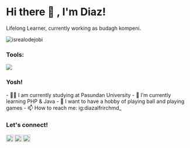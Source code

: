 # <summary><strong>Hi there :wave: , I'm Diaz!</strong></summary>
Lifelong Learner, currently working as budagh kompeni.
<p align="left"> <img src="https://komarev.com/ghpvc/?username=goonesmile&label=Profile%20views&color=0e75b6&style=flat" alt="isrealodejobi" />
</p>

### <summary><strong>Tools:</strong></summary>
<p>
    <img src="https://img.shields.io/badge/Text%20Editor-Visual%20Studio%20Code-blue?&logo=visual%20studio%20code&logoColor=blue" />
</p>

### <summary><strong>Yosh!</strong></summary>
<p>
    - 🧑‍🏫 I am currently studying at Pasundan University
    - 🌱 I’m currently learning PHP & Java
    - 👯 I want to have a hobby of playing ball and playing games
    - 📫 How to reach me: ig:diazalfrirchmd_
<p>
 
### <summary><strong>Let's connect!</strong></summary>
<a href="#">
  <img align="left" alt="Goo's Twitter" width="20px" src="https://simpleicons.vercel.app/telegram/000" />
</a>
<a href="#">
  <img align="left" alt="Goo's Instagram" width="20px" src="https://simpleicons.vercel.app/instagram/000" />
</a>
<a href="#">
  <img align="left" alt="Goo's Blog" width="20px" src="https://simpleicons.now.sh/blogger/495f7e" />
</a>
